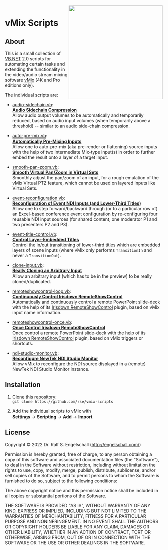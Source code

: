 
<img src="https://rawgit.com/rse/vmix-scripts/master/vmix-scripts.png" width="300" align="right" alt=""/>

vMix Scripts
============

About
-----

This is a small collection of
[VB.NET](https://en.wikipedia.org/wiki/Visual_Basic_.NET) 2.0 scripts
for automating certain tasks and extending the functionality in the
video/audio stream mixing software [vMix](https://www.vmix.com/) (4K and Pro editions only).

The individual scripts are:

- [audio-sidechain.vb](audio-sidechain.vb):<br/>
  [**Audio Sidechain Compression**](audio-sidechain.md)<br/>
  Allow audio output volumes to be automatically and temporarily
  reduced, based on audio input volumes (when temporarily above a
  threshold) -- similar to an audio side-chain compression.

- [auto-pre-mix.vb](auto-pre-mix.vb):<br/>
  [**Automatically Pre-Mixing Inputs**](auto-pre-mix.md)<br/>
  Allow one to auto-pre-mix (aka pre-render or flattening) source
  inputs with the help of two intermediate Mix-type input(s) in order to
  further embed the result onto a layer of a target input.

- [smooth-pan-zoom.vb](smooth-pan-zoom.vb):<br/>
  [**Smooth Virtual Pan/Zoom in Virtual Sets**](smooth-pan-zoom.md)<br/>
  Smoothly adjust the pan/zoom of an input, for a rough emulation of the
  vMix Virtual PTZ feature, which cannot be used on layered inputs like
  Virtual Sets.

- [event-reconfiguration.vb](event-reconfiguration.vb):<br/>
  [**Reconfiguration of Event NDI Inputs (and Lower-Third Titles)**](event-reconfiguration.md)<br/>
  Allow one to step forward/backward through (or to a particular row of)
  an Excel-based conference event configuration by re-configuring four
  reusable NDI input sources (for shared content, one moderator P1 and
  two presenters P2 and P3).

- [event-title-control.vb](event-title-control.vb):<br/>
  [**Control Layer-Embedded Titles**](event-title-control.md)<br/>
  Control the in/out transitioning of lower-third titles which are
  embedded layers of scene inputs (where vMix only performs `TransitionIn`
  and never a `TransitionOut`).

- [clone-input.vb](clone-input.vb):<br/>
  [**Really Cloning an Arbitrary Input**](clone-input.md)<br/>
  Allow an arbitrary input (which has to be in the preview) to be
  really cloned/duplicated.

- [remoteshowcontrol-loop.vb](remoteshowcontrol-loop.vb):<br/>
  [**Continuously Control Irisdown RemoteShowControl**](remoteshowcontrol-loop.md)<br/>
  Automatically and continuously control a remote
  PowerPoint slide-deck with the help of its
  [Irisdown RemoteShowControl](https://www.irisdown.co.uk/rsc.html) plugin,
  based on vMix input name information.

- [remoteshowcontrol-once.vb](remoteshowcontrol-once.vb):<br/>
  [**Once Control Irisdown RemoteShowControl**](remoteshowcontrol-once.md)<br/>
  Once control a remote PowerPoint slide-deck with the help of its
  [Irisdown RemoteShowControl](https://www.irisdown.co.uk/rsc.html)
  plugin, based on vMix triggers or shortcuts.

- [ndi-studio-monitor.vb](ndi-studio-monitor.vb):<br/>
  [**Reconfigure NewTek NDI Studio Monitor**](ndi-studio-monitor.md)<br/>
  Allow vMix to reconfigure the NDI source displayed in a (remote) NewTek
  NDI Studio Monitor instance.

Installation
------------

1. Clone this [repository](https://github.com/rse/vmix-scripts):<br/>
   `git clone https://github.com/rse/vmix-scripts`

2. Add the individual scripts to vMix with<br/>
   **Settings** &rarr; **Scripting** &rarr; **Add** &rarr; **Import**

License
-------

Copyright &copy; 2022 Dr. Ralf S. Engelschall (http://engelschall.com/)

Permission is hereby granted, free of charge, to any person obtaining
a copy of this software and associated documentation files (the
"Software"), to deal in the Software without restriction, including
without limitation the rights to use, copy, modify, merge, publish,
distribute, sublicense, and/or sell copies of the Software, and to
permit persons to whom the Software is furnished to do so, subject to
the following conditions:

The above copyright notice and this permission notice shall be included
in all copies or substantial portions of the Software.

THE SOFTWARE IS PROVIDED "AS IS", WITHOUT WARRANTY OF ANY KIND,
EXPRESS OR IMPLIED, INCLUDING BUT NOT LIMITED TO THE WARRANTIES OF
MERCHANTABILITY, FITNESS FOR A PARTICULAR PURPOSE AND NONINFRINGEMENT.
IN NO EVENT SHALL THE AUTHORS OR COPYRIGHT HOLDERS BE LIABLE FOR ANY
CLAIM, DAMAGES OR OTHER LIABILITY, WHETHER IN AN ACTION OF CONTRACT,
TORT OR OTHERWISE, ARISING FROM, OUT OF OR IN CONNECTION WITH THE
SOFTWARE OR THE USE OR OTHER DEALINGS IN THE SOFTWARE.

